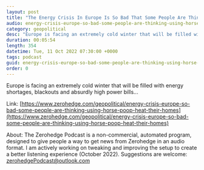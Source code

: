 ```yaml
---
layout: post
title: "The Energy Crisis In Europe Is So Bad That Some People Are Thinking Of Using Horse Poop To Heat Their Homes This Winter"
audio: energy-crisis-europe-so-bad-some-people-are-thinking-using-horse-poop-heat-their-homes-0
category: geopolitical
desc: "Europe is facing an extremely cold winter that will be filled with energy shortages, blackouts and absurdly high power bills..."
duration: 00:05:54
length: 354
datetime: Tue, 11 Oct 2022 07:30:00 +0000
tags: podcast
guid: energy-crisis-europe-so-bad-some-people-are-thinking-using-horse-poop-heat-their-homes-0
order: 0
---
```

Europe is facing an extremely cold winter that will be filled with energy shortages, blackouts and absurdly high power bills...

Link: [https://www.zerohedge.com/geopolitical/energy-crisis-europe-so-bad-some-people-are-thinking-using-horse-poop-heat-their-homes](https://www.zerohedge.com/geopolitical/energy-crisis-europe-so-bad-some-people-are-thinking-using-horse-poop-heat-their-homes)

About: The Zerohedge Podcast is a non-commercial, automated program, designed to give people a way to get news from Zerohedge in an audio format.  I am actively working on tweaking and improving the setup to create a better listening experience (October 2022).  Suggestions are welcome: [zerohedgePodcast@outlook.com](mailto:zerohedgePodcast@outlook.com)
